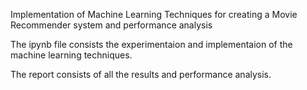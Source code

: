 Implementation of Machine Learning Techniques for creating a Movie Recommender system and performance analysis

The ipynb file consists the experimentaion and implementaion of the machine learning techniques.

The report consists of all the results and performance analysis.
